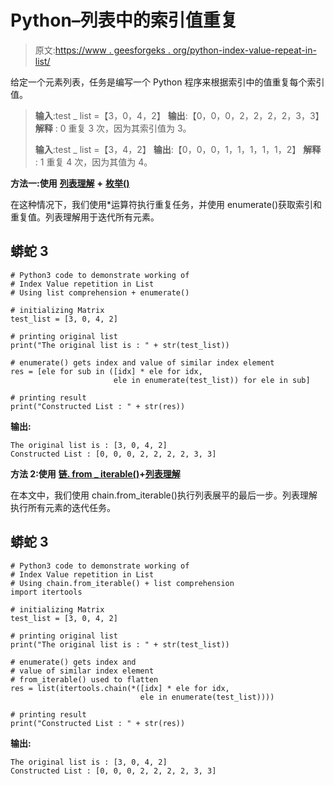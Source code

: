 # Python–列表中的索引值重复

> 原文:[https://www . geesforgeks . org/python-index-value-repeat-in-list/](https://www.geeksforgeeks.org/python-index-value-repetition-in-list/)

给定一个元素列表，任务是编写一个 Python 程序来根据索引中的值重复每个索引值。

> **输入**:test _ list =【3，0，4，2】
> **输出**:【0，0，0，2，2，2，2，3，3】
> **解释** : 0 重复 3 次，因为其索引值为 3。
> 
> **输入**:test _ list =【3，4，2】
> **输出**:【0，0，0，1，1，1，1，1，2】
> **解释** : 1 重复 4 次，因为其值为 4。

**方法一:使用** [**列表理解**](https://www.geeksforgeeks.org/python-list-comprehension/) **+** [**枚举()**](https://www.geeksforgeeks.org/enumerate-in-python/)

在这种情况下，我们使用*运算符执行重复任务，并使用 enumerate()获取索引和重复值。列表理解用于迭代所有元素。

## 蟒蛇 3

```
# Python3 code to demonstrate working of
# Index Value repetition in List
# Using list comprehension + enumerate()

# initializing Matrix
test_list = [3, 0, 4, 2]

# printing original list
print("The original list is : " + str(test_list))

# enumerate() gets index and value of similar index element
res = [ele for sub in ([idx] * ele for idx, 
                       ele in enumerate(test_list)) for ele in sub]

# printing result
print("Constructed List : " + str(res))
```

**输出:**

```
The original list is : [3, 0, 4, 2]
Constructed List : [0, 0, 0, 2, 2, 2, 2, 3, 3]
```

**方法 2:使用** [**链. from _ iterable()**](https://www.geeksforgeeks.org/python-itertools-chain-from_iterable/)**+**[**列表理解**](https://www.geeksforgeeks.org/python-list-comprehension/)

在本文中，我们使用 chain.from_iterable()执行列表展平的最后一步。列表理解执行所有元素的迭代任务。

## 蟒蛇 3

```
# Python3 code to demonstrate working of
# Index Value repetition in List
# Using chain.from_iterable() + list comprehension
import itertools

# initializing Matrix
test_list = [3, 0, 4, 2]

# printing original list
print("The original list is : " + str(test_list))

# enumerate() gets index and
# value of similar index element
# from_iterable() used to flatten
res = list(itertools.chain(*([idx] * ele for idx, 
                             ele in enumerate(test_list))))

# printing result
print("Constructed List : " + str(res))
```

**输出:**

```
The original list is : [3, 0, 4, 2]
Constructed List : [0, 0, 0, 2, 2, 2, 2, 3, 3]
```